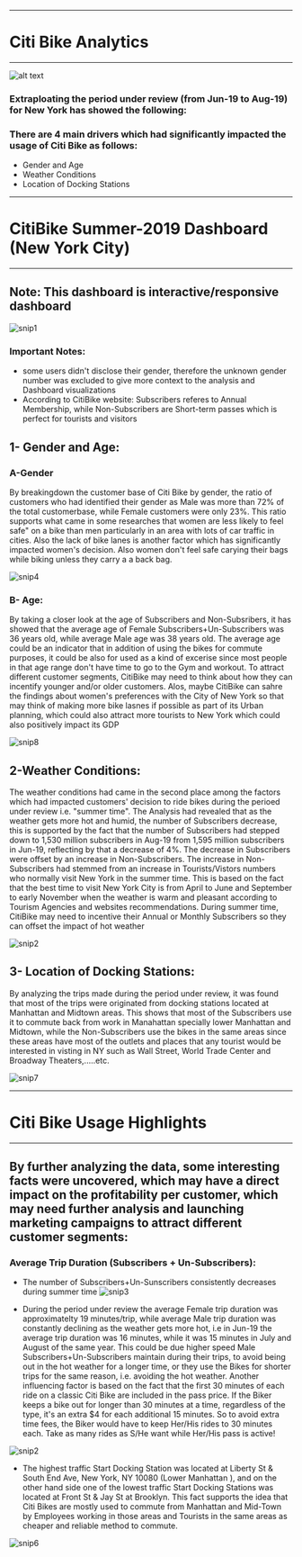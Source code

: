 
<hr>

# Citi Bike Analytics

<hr>


![alt text](https://cdn.vox-cdn.com/thumbor/9xMnoERlzWNChnmhlq3rsdnDfIQ=/0x0:2000x1333/1200x800/filters:focal(808x551:1128x871)/cdn.vox-cdn.com/uploads/chorus_image/image/64744160/170920_14_05_28_5DS_6462.0.jpg)

### Extraploating the period under review (from Jun-19 to Aug-19) for New York has showed the following:

### There are 4 main drivers which had significantly impacted the usage of Citi Bike as follows:

* Gender and Age
* Weather Conditions
* Location of Docking Stations

<hr>

# CitiBike Summer-2019 Dashboard (New York City)

<hr>

## Note: This dashboard is interactive/responsive dashboard


![snip1](Images/snip1.PNG)




### Important Notes: 
* some users didn't disclose their gender, therefore the unknown gender number was excluded to give more context to the analysis and Dashboard visualizations
* According to CitiBike website: Subscribers referes to Annual Membership, while Non-Subscribers are Short-term passes which is  perfect for tourists and visitors 




## 1- Gender and Age:






### A-Gender

By breakingdown the customer base of Citi Bike by gender, the ratio of customers who had identified their gender as Male was more than 72% of the total customerbase, while Female customers were only 23%. This ratio supports what came in some researches that women are less likely to feel safe" on a bike than men particularly in an area with lots of car traffic in cities. Also the lack of bike lanes is another factor which has significantly impacted women's decision. Also women don't feel safe carying their bags while biking unless they carry a a back bag.


![snip4](Images/snip4.PNG)



### B- Age:
   
By taking a closer look at the age of Subscribers and Non-Subsribers, it has showed that the average age of Female Subscribers+Un-Subscribers was 36 years old, while average Male age was 38 years old. The average age could be an indicator that in addition of using the bikes for commute purposes, it could be also for used as a kind of excerise since most people in that age range don't have time to go to the Gym and workout.
To attract different customer segments, CitiBike may need to think about how they can incentify younger and/or older customers.
Alos, maybe CitiBike can sahre the findings about women's preferences with the City of New York so that may think of making more bike lasnes if possible as part of its Urban planning, which could also attract more tourists to New York which could also positively impact its GDP


![snip8](Images/snip8.PNG)


## 2-Weather Conditions:







The weather conditions had came in the second place among the factors which had impacted customers' decision to ride bikes during the perioed under review i.e. "summer time". The Analysis had revealed that as the weather gets more hot and humid, the number of Subscribers decrease, this is supported by the fact that the number of Subscribers had stepped down to 1,530 million subscribers in Aug-19 from 1,595 million subscribers in Jun-19, reflecting by that a decrease of 4%.
The decrease in Subscribers were offset by an increase in Non-Subscribers. The increase in Non-Subscribers had stemmed from an increase in Tourists/Vistors numbers who normally visit New York in the summer time. This is based on the fact that the best time to visit New York City is from April to June and September to early November when the weather is warm and pleasant according to Tourism Agencies and websites recommendations.
During summer time, CitiBike may need to incentive their Annual or Monthly Subscribers so they can offset the impact of hot weather


![snip2](Images/snip2.PNG)



## 3- Location of Docking Stations:









By analyzing the trips made during the period under review, it was found that most of the trips were originated from docking stations located at Manhattan  and Midtown areas. This shows that most of the Subscribers use it to commute back from work in Manahattan specially lower Manhattan and Midtown, while the Non-Subscribers use the bikes in the same areas since these areas have most of the outlets and places that any tourist would be interested in visting in NY such as Wall Street,  World Trade Center and Broadway Theaters,.....etc.

![snip7](Images/snip7.PNG)

<hr>

# Citi Bike Usage Highlights

<hr>


## By further analyzing the data, some interesting  facts were uncovered, which may have a direct impact on the profitability per customer, which may need further analysis and launching marketing campaigns to attract different customer segments:

### Average Trip Duration (Subscribers + Un-Subscribers):

* The number of Subscribers+Un-Sunscribers consistently decreases during summer time
![snip3](Images/snip3.PNG)



* During the period under review the average Female trip duration was approximatelty 19 minutes/trip, while average Male trip duration was constantly declining as the weather gets more hot, i.e in Jun-19 the average trip duration was 16 minutes, while it was 15 minutes in July and August of the same year. This could be due higher speed Male Subscribers+Un-Subscribers maintain during their trips, to avoid being out in the hot weather for a longer time, or they use the Bikes for shorter trips for the same reason, i.e. avoiding the hot weather.
Another influencing  factor is based on the fact that the first 30 minutes of each ride on a classic Citi Bike are included in the pass price. If the Biker keeps a bike out for longer than 30 minutes at a time, regardless of the type, it's an extra $4 for each additional 15 minutes. So to avoid extra time fees, the Biker would have to keep Her/His rides to 30 minutes each. Take as many rides as S/He want while Her/His pass is active!


![snip2](Images/snip2.PNG)

* The highest traffic Start Docking Station was located at Liberty St & South End Ave, New York, NY 10080 (Lower Manhattan ), and on the other hand side one of the lowest traffic Start Docking Stations was located at Front St & Jay St at Brooklyn. This fact supports the idea that Citi Bikes are mostly used to commute from Manhattan  and Mid-Town by Employees working in those areas and Tourists in the same areas as cheaper and reliable method to commute. 

![snip6](Images/snip6.PNG)



